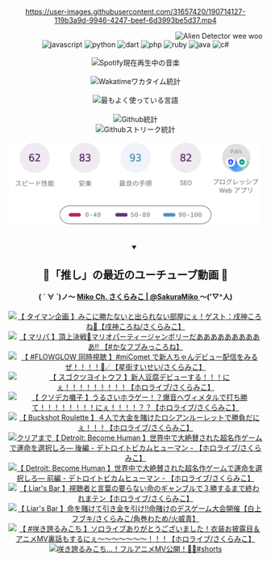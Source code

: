 <!-- START: HERO IMAGE GIF ////////// ////////// ////////// -->
<!-- <img src="@/../assets/img/gaming/ghost-of-tsushima.gif" width="100%"  alt="nellyXinwei's Hero Gif Image"/> -->
<!-- END: HERO IMAGE GIF ////////// ////////// ////////// -->

<div align="center" >  
  
<!-- START:ワンピース 第1015話「ルフィはRED ROCを使う」 -->
<https://user-images.githubusercontent.com/31657420/190714127-119b3a9d-9946-4247-beef-6d3993be5d37.mp4>
<!-- END:ワンピース 第1015話「ルフィはRED ROCを使う」 -->

<!-- START:VISITOR COUNTER -->
<div width="100%" align="right">
<img src="https://komarev.com/ghpvc/?username=nellyXinwei&label=🛸&color=grey&style=for-the-badge&labelcolor=ffffff" alt="Alien Detector wee woo"/>
</div>
<!-- END:VISITOR COUNTER -->

<!-- START: PROGRAMMING LANGUAGES -->
<!-- 色彩 Color Scheme:
#961E3A, #8A0D42, #5A0640, #4F265E, #2B355A, #3E759B, #CC4246,
#BB2649, #AD1052, #700750, #633075, #364270, #4E92C2, #FF5357
Sauce: https://www.webcreatorbox.com/inspiration/pantone-2023
-->

<img src="https://img.shields.io/badge/javascript%20-%23BB2649.svg?&style=for-the-badge&logo=javascript&logoColor=white&labelColor=961E3A" alt="javascript"/>
<img src="https://img.shields.io/badge/python%20-%23AD1052.svg?&style=for-the-badge&logo=python&logoColor=white&labelColor=8A0D42" alt="python" />
<img src="https://img.shields.io/badge/dart%20-%23700750.svg?&style=for-the-badge&logo=dart&logoColor=white&labelColor=5A0640" alt="dart"/>
<img src="https://img.shields.io/badge/php%20-%23633075.svg?&style=for-the-badge&logo=php&logoColor=white&labelColor=4F265E" alt="php"/>
<img src="https://img.shields.io/badge/ruby%20-%23364270.svg?&style=for-the-badge&logo=ruby&logoColor=white&labelColor=2B355A" alt="ruby"/>
<img src="https://img.shields.io/badge/java%20-%234E92C2.svg?&style=for-the-badge&logo=openjdk&logoColor=white&labelColor=3E759B" alt="java"/>
<img src="https://img.shields.io/badge/c%23-%23FF5357.svg?style=for-the-badge&logo=c-sharp&logoColor=white&labelColor=CC4246" alt="c#"/>  
<!-- END: PROGRAMMING LANGUAGES -->

<br>
<br>

<!-- START: MUSIC STATUS -->
  <!-- <a href="https://newojima-gsrs-20220114.vercel.app/api/now-playing?open">
    <img src="https://newojima-gsrs-20220114.vercel.app/api/now-playing" alt="Spotify現在再生中の音楽">
  </a> -->
  <img src="https://newojima-grss-20230114.vercel.app/api/spotify?border_color=transparent" alt="Spotify現在再生中の音楽" width="280px">
<!-- END: MUSIC STATUS -->

<br>
<br>

<!-- START: GITHUB STATUS -->
<!-- 色彩 Color Scheme:  #BB2649, #AD1052, #700750, #633075 -->
<img align="center" src="https://newojima-grs-20230109.vercel.app/api/wakatime?username=newojima&layout=compact&langs_count=10&locale=ja&hide_title=false&title_color=fff&hide_border=true&text_color=fff&bg_color=BB2649,BB2649,633075,633075&hide=other,css,html,bash,xml,git%20config,makefile,properties,yaml,markdown,text,json,jsx" alt="Wakatimeワカタイム統計" width="500px"/>

<br>
<br>

<!-- 色彩 Color Scheme:  #633075, #364270, #4E92C2 -->
  <img align="center" src="https://newojima-grs-20230109.vercel.app/api/top-langs?username=newojima&layout=compact&text_color=fff&icon_color=fff&hide_border=true&&locale=ja&hide_title=false&title_color=fff&include_all_commits=true&card_width=445&langs_count=11&hide=c%23,powershell,shaderlab,hlsl,makefile,jupyter%20notebook,python,html,css,shell,batchfile,less,liquid,hack,scss&bg_color=4F265E,633075,4E92C2" alt="最もよく使っている言語" width="500px"/>

<br>
<br>

<!-- 色彩 Color Scheme:  #4E92C2, #FF5357 -->
  <img align="center" src="https://newojima-grs-20230109.vercel.app/api?username=newojima&rank_icon=github&show_icons=true&&locale=ja&title_color=fff&text_color=fff&icon_color=fff&hide_border=true&hide_title=false&count_private=true&include_all_commits=true&card_width=495&disable_animations=true&bg_color=4E92C2,4E92C2,FF5357" alt="Github統計" width="500px"/>

<br>

<img align="center" src="https://streak-stats.demolab.com?user=newojima&theme=dark&hide_border=true&locale=ja&ring=BB2649&stroke=222222&background=151515&sideLabels=BB2649&currStreakLabel=ffffff&border=BB2649&fire=FF5357&currStreakNum=ffffff&sideNums=FF5357&dates=ffffff" alt="Githubストリーク統計" width="500px"/>

<br>
<br>

  <img align="center" width="500px" src="@/../assets/img/page-insights.svg" alt="Githubページの洞察"/>
  
</div>
<!-- END: GITHUB STATUS -->

<br>
<br>

<div align="center">
<details open>
  <summary>

  </summary>

  <h2 align="center">🌸「推し」の最近のユーチューブ動画 🌸</h2>
  <h4>
  ( ´ ∀ `)ノ～ 
  <a href="https://www.youtube.com/@SakuraMiko">Miko Ch. さくらみこ | @SakuraMiko
  </a>
   ～('▽^人)
  </h4>

  <!-- BEGIN YOUTUBE-CARDS -->
<a href="https://www.youtube.com/watch?v=oGLq8qNmp7E"><img src="https://ytcards.demolab.com/?id=oGLq8qNmp7E&title=%E3%80%90+%E3%82%BF%E3%82%A4%E3%83%9E%E3%83%B3%E4%BC%81%E7%94%BB+%E3%80%91%E3%81%BF%E3%81%93%E3%81%AB%E5%8B%9D%E3%81%9F%E3%81%AA%E3%81%84%E3%81%A8%E5%87%BA%E3%82%89%E3%82%8C%E3%81%AA%E3%81%84%E9%83%A8%E5%B1%8B%E3%81%AB%E3%81%87%EF%BC%81%E3%82%B2%E3%82%B9%E3%83%88%EF%BC%9A%E6%88%8C%E7%A5%9E%E3%81%93%E3%82%8D%E3%81%AD%F0%9F%A5%90%E3%80%90%E6%88%8C%E7%A5%9E%E3%81%93%E3%82%8D%E3%81%AD%2F%E3%81%95%E3%81%8F%E3%82%89%E3%81%BF%E3%81%93%E3%80%91&lang=ja&timestamp=1731941372&background_color=%230d1117&title_color=%23ffffff&stats_color=%23dedede&max_title_lines=1&width=187&border_radius=5&duration=5951" alt="【 タイマン企画 】みこに勝たないと出られない部屋にぇ！ゲスト：戌神ころね🥐【戌神ころね/さくらみこ】" title="【 タイマン企画 】みこに勝たないと出られない部屋にぇ！ゲスト：戌神ころね🥐【戌神ころね/さくらみこ】"></a>
<a href="https://www.youtube.com/watch?v=A4KPgbQ3TuQ"><img src="https://ytcards.demolab.com/?id=A4KPgbQ3TuQ&title=%E3%80%90+%E3%83%9E%E3%83%AA%E3%83%91+%E3%80%91%E9%A0%82%E4%B8%8A%E6%B1%BA%E6%88%A6%F0%9F%91%91%E3%83%9E%E3%83%AA%E3%82%AA%E3%83%91%E3%83%BC%E3%83%86%E3%82%A3%E3%83%BC%E3%82%B8%E3%83%A3%E3%83%B3%E3%83%9C%E3%83%AA%E3%83%BC%E3%81%A0%E3%81%82%E3%81%82%E3%81%82%E3%81%82%E3%81%82%E3%81%82%E3%81%82%E3%81%82%E3%81%82%E3%81%82%E2%80%BC+%E3%80%90%23%E3%81%8B%E3%81%AA%E3%83%95%E3%83%96%E3%81%BF%E3%81%A3%E3%81%93%E3%82%8D%E3%81%AD%E3%80%91&lang=ja&timestamp=1731250910&background_color=%230d1117&title_color=%23ffffff&stats_color=%23dedede&max_title_lines=1&width=187&border_radius=5&duration=10275" alt="【 マリパ 】頂上決戦👑マリオパーティージャンボリーだああああああああああ‼ 【#かなフブみっころね】" title="【 マリパ 】頂上決戦👑マリオパーティージャンボリーだああああああああああ‼ 【#かなフブみっころね】"></a>
<a href="https://www.youtube.com/watch?v=J-SlMtRxfKU"><img src="https://ytcards.demolab.com/?id=J-SlMtRxfKU&title=%E3%80%90+%23FLOWGLOW+%E5%90%8C%E6%99%82%E8%A6%96%E8%81%B4+%E3%80%91%23miComet+%E3%81%A7%E6%96%B0%E4%BA%BA%E3%81%A1%E3%82%83%E3%82%93%E3%83%87%E3%83%93%E3%83%A5%E3%83%BC%E9%85%8D%E4%BF%A1%E3%82%92%E3%81%BF%E3%82%8B%E3%81%9C%EF%BC%81%EF%BC%81%EF%BC%81%EF%BC%81%F0%9F%8C%B8%E2%98%84%E3%80%90%E6%98%9F%E8%A1%97%E3%81%99%E3%81%84%E3%81%9B%E3%81%84%2F%E3%81%95%E3%81%8F%E3%82%89%E3%81%BF%E3%81%93%E3%80%91&lang=ja&timestamp=1731161473&background_color=%230d1117&title_color=%23ffffff&stats_color=%23dedede&max_title_lines=1&width=187&border_radius=5&duration=11233" alt="【 #FLOWGLOW 同時視聴 】#miComet で新人ちゃんデビュー配信をみるぜ！！！！🌸☄【星街すいせい/さくらみこ】" title="【 #FLOWGLOW 同時視聴 】#miComet で新人ちゃんデビュー配信をみるぜ！！！！🌸☄【星街すいせい/さくらみこ】"></a>
<a href="https://www.youtube.com/watch?v=-vEcSXtQQu4"><img src="https://ytcards.demolab.com/?id=-vEcSXtQQu4&title=%E3%80%90+%E3%82%B9%E3%82%B4%E3%82%AF%E3%83%84%E3%83%A8%E3%82%A4%E3%83%88%E3%82%A6%E3%83%95+%E3%80%91%E6%96%B0%E4%BA%BA%E8%B1%86%E8%85%90%E3%83%87%E3%83%93%E3%83%A5%E3%83%BC%E3%81%99%E3%82%8B%EF%BC%81%EF%BC%81%EF%BC%81%E3%81%AB%E3%81%87%EF%BC%81%EF%BC%81%EF%BC%81%EF%BC%81%EF%BC%81%EF%BC%81%EF%BC%81%EF%BC%81%EF%BC%81%E3%80%90%E3%83%9B%E3%83%AD%E3%83%A9%E3%82%A4%E3%83%96%2F%E3%81%95%E3%81%8F%E3%82%89%E3%81%BF%E3%81%93%E3%80%91&lang=ja&timestamp=1730994035&background_color=%230d1117&title_color=%23ffffff&stats_color=%23dedede&max_title_lines=1&width=187&border_radius=5&duration=12406" alt="【 スゴクツヨイトウフ 】新人豆腐デビューする！！！にぇ！！！！！！！！！【ホロライブ/さくらみこ】" title="【 スゴクツヨイトウフ 】新人豆腐デビューする！！！にぇ！！！！！！！！！【ホロライブ/さくらみこ】"></a>
<a href="https://www.youtube.com/watch?v=9AcLfCVO9gk"><img src="https://ytcards.demolab.com/?id=9AcLfCVO9gk&title=%E3%80%90+%E3%82%AF%E3%82%BD%E3%83%87%E3%82%AB%E5%9B%83%E5%AD%90+%E3%80%91%E3%81%86%E3%82%8B%E3%81%95%E3%81%84%E3%83%9B%E3%83%A9%E3%82%B2%E3%83%BC%EF%BC%81%EF%BC%9F%E7%88%86%E9%9F%B3%E3%83%98%E3%83%B4%E3%82%A3%E3%83%A1%E3%82%BF%E3%83%AB%E3%81%A7%E6%89%93%E3%81%A1%E5%8B%9D%E3%81%A6%EF%BC%81%EF%BC%81%EF%BC%81%EF%BC%81%EF%BC%81%EF%BC%81%EF%BC%81%EF%BC%81%E3%81%AB%E3%81%87%EF%BC%81%EF%BC%81%EF%BC%81%EF%BC%81%EF%BC%9F%EF%BC%9F%E3%80%90%E3%83%9B%E3%83%AD%E3%83%A9%E3%82%A4%E3%83%96%2F%E3%81%95%E3%81%8F%E3%82%89%E3%81%BF%E3%81%93%E3%80%91&lang=ja&timestamp=1730811809&background_color=%230d1117&title_color=%23ffffff&stats_color=%23dedede&max_title_lines=1&width=187&border_radius=5&duration=6842" alt="【 クソデカ囃子 】うるさいホラゲー！？爆音ヘヴィメタルで打ち勝て！！！！！！！！にぇ！！！！？？【ホロライブ/さくらみこ】" title="【 クソデカ囃子 】うるさいホラゲー！？爆音ヘヴィメタルで打ち勝て！！！！！！！！にぇ！！！！？？【ホロライブ/さくらみこ】"></a>
<a href="https://www.youtube.com/watch?v=W-q13YiNKro"><img src="https://ytcards.demolab.com/?id=W-q13YiNKro&title=%E3%80%90+Buckshot+Roulette+%E3%80%91%EF%BC%94%E4%BA%BA%E3%81%A7%E5%A4%A7%E9%87%91%E3%82%92%E8%B3%AD%E3%81%91%E3%81%9F%E3%83%AD%E3%82%B7%E3%82%A2%E3%83%B3%E3%83%AB%E3%83%BC%E3%83%AC%E3%83%83%E3%83%88%E3%81%A7%E5%8B%9D%E8%B2%A0%E3%81%A0%E3%81%AB%E3%81%87%EF%BC%81%EF%BC%81%EF%BC%81%E3%80%90%E3%83%9B%E3%83%AD%E3%83%A9%E3%82%A4%E3%83%96%2F%E3%81%95%E3%81%8F%E3%82%89%E3%81%BF%E3%81%93%E3%80%91&lang=ja&timestamp=1730646063&background_color=%230d1117&title_color=%23ffffff&stats_color=%23dedede&max_title_lines=1&width=187&border_radius=5&duration=6806" alt="【 Buckshot Roulette 】４人で大金を賭けたロシアンルーレットで勝負だにぇ！！！【ホロライブ/さくらみこ】" title="【 Buckshot Roulette 】４人で大金を賭けたロシアンルーレットで勝負だにぇ！！！【ホロライブ/さくらみこ】"></a>
<a href="https://www.youtube.com/watch?v=d0JUhwlY2SM"><img src="https://ytcards.demolab.com/?id=d0JUhwlY2SM&title=%E3%82%AF%E3%83%AA%E3%82%A2%E3%81%BE%E3%81%A7%E3%80%90+Detroit%3A+Become+Human+%E3%80%91%E4%B8%96%E7%95%8C%E4%B8%AD%E3%81%A7%E5%A4%A7%E7%B5%B6%E8%B3%9B%E3%81%95%E3%82%8C%E3%81%9F%E8%B6%85%E5%90%8D%E4%BD%9C%E3%82%B2%E3%83%BC%E3%83%A0%E3%81%A7%E9%81%8B%E5%91%BD%E3%82%92%E9%81%B8%E6%8A%9E%E3%81%97%E3%82%8D%E2%80%95+%E5%BE%8C%E7%B7%A8+-+%E3%83%87%E3%83%88%E3%83%AD%E3%82%A4%E3%83%88%E3%83%93%E3%82%AB%E3%83%A0%E3%83%92%E3%83%A5%E3%83%BC%E3%83%9E%E3%83%B3+-+%E3%80%90%E3%83%9B%E3%83%AD%E3%83%A9%E3%82%A4%E3%83%96%2F%E3%81%95%E3%81%8F%E3%82%89%E3%81%BF%E3%81%93%E3%80%91&lang=ja&timestamp=1730568649&background_color=%230d1117&title_color=%23ffffff&stats_color=%23dedede&max_title_lines=1&width=187&border_radius=5&duration=25629" alt="クリアまで【 Detroit: Become Human 】世界中で大絶賛された超名作ゲームで運命を選択しろ― 後編 - デトロイトビカムヒューマン - 【ホロライブ/さくらみこ】" title="クリアまで【 Detroit: Become Human 】世界中で大絶賛された超名作ゲームで運命を選択しろ― 後編 - デトロイトビカムヒューマン - 【ホロライブ/さくらみこ】"></a>
<a href="https://www.youtube.com/watch?v=jqgjinPIRBw"><img src="https://ytcards.demolab.com/?id=jqgjinPIRBw&title=%E3%80%90+Detroit%3A+Become+Human+%E3%80%91%E4%B8%96%E7%95%8C%E4%B8%AD%E3%81%A7%E5%A4%A7%E7%B5%B6%E8%B3%9B%E3%81%95%E3%82%8C%E3%81%9F%E8%B6%85%E5%90%8D%E4%BD%9C%E3%82%B2%E3%83%BC%E3%83%A0%E3%81%A7%E9%81%8B%E5%91%BD%E3%82%92%E9%81%B8%E6%8A%9E%E3%81%97%E3%82%8D%E2%80%95+%E5%89%8D%E7%B7%A8+-+%E3%83%87%E3%83%88%E3%83%AD%E3%82%A4%E3%83%88%E3%83%93%E3%82%AB%E3%83%A0%E3%83%92%E3%83%A5%E3%83%BC%E3%83%9E%E3%83%B3+-+%E3%80%90%E3%83%9B%E3%83%AD%E3%83%A9%E3%82%A4%E3%83%96%2F%E3%81%95%E3%81%8F%E3%82%89%E3%81%BF%E3%81%93%E3%80%91&lang=ja&timestamp=1730483934&background_color=%230d1117&title_color=%23ffffff&stats_color=%23dedede&max_title_lines=1&width=187&border_radius=5&duration=20550" alt="【 Detroit: Become Human 】世界中で大絶賛された超名作ゲームで運命を選択しろ― 前編 - デトロイトビカムヒューマン - 【ホロライブ/さくらみこ】" title="【 Detroit: Become Human 】世界中で大絶賛された超名作ゲームで運命を選択しろ― 前編 - デトロイトビカムヒューマン - 【ホロライブ/さくらみこ】"></a>
<a href="https://www.youtube.com/watch?v=i6okqJ2-pWk"><img src="https://ytcards.demolab.com/?id=i6okqJ2-pWk&title=%E3%80%90+Liar%27s+Bar+%E3%80%91%E8%A6%96%E8%81%B4%E8%80%85%E3%81%A8%E8%A8%80%E8%91%89%E3%81%AE%E8%A6%81%E3%82%89%E3%81%AA%E3%81%84%E5%91%BD%E3%81%AE%E3%82%AE%E3%83%A3%E3%83%B3%E3%83%96%E3%83%AB%E3%81%A7%EF%BC%93%E5%8B%9D%E3%81%99%E3%82%8B%E3%81%BE%E3%81%A7%E7%B5%82%E3%82%8F%E3%82%8C%E3%81%BE%E3%83%86%E3%83%B3%E3%80%90%E3%83%9B%E3%83%AD%E3%83%A9%E3%82%A4%E3%83%96%2F%E3%81%95%E3%81%8F%E3%82%89%E3%81%BF%E3%81%93%E3%80%91&lang=ja&timestamp=1730398212&background_color=%230d1117&title_color=%23ffffff&stats_color=%23dedede&max_title_lines=1&width=187&border_radius=5&duration=17485" alt="【 Liar's Bar 】視聴者と言葉の要らない命のギャンブルで３勝するまで終われまテン【ホロライブ/さくらみこ】" title="【 Liar's Bar 】視聴者と言葉の要らない命のギャンブルで３勝するまで終われまテン【ホロライブ/さくらみこ】"></a>
<a href="https://www.youtube.com/watch?v=-cO1_83cETo"><img src="https://ytcards.demolab.com/?id=-cO1_83cETo&title=%E3%80%90+Liar%27s+Bar+%E3%80%91%E5%91%BD%E3%82%92%E8%B3%AD%E3%81%91%E3%81%A6%E5%BC%95%E3%81%8D%E9%87%91%E3%82%92%E5%BC%95%E3%81%91%E2%80%BC%E5%91%BD%E8%B3%AD%E3%81%91%E3%81%AE%E3%83%87%E3%82%B9%E3%82%B2%E3%83%BC%E3%83%A0%E5%A4%A7%E4%BC%9A%E9%96%8B%E5%82%AC%E3%80%90%E7%99%BD%E4%B8%8A%E3%83%95%E3%83%96%E3%82%AD%2F%E3%81%95%E3%81%8F%E3%82%89%E3%81%BF%E3%81%93%2F%E8%A7%92%E5%B7%BB%E3%82%8F%E3%81%9F%E3%82%81%2F%E7%81%AB%E5%A8%81%E9%9D%92%E3%80%91&lang=ja&timestamp=1730294306&background_color=%230d1117&title_color=%23ffffff&stats_color=%23dedede&max_title_lines=1&width=187&border_radius=5&duration=4189" alt="【 Liar's Bar 】命を賭けて引き金を引け‼命賭けのデスゲーム大会開催【白上フブキ/さくらみこ/角巻わため/火威青】" title="【 Liar's Bar 】命を賭けて引き金を引け‼命賭けのデスゲーム大会開催【白上フブキ/さくらみこ/角巻わため/火威青】"></a>
<a href="https://www.youtube.com/watch?v=96MMOXYNWJ4"><img src="https://ytcards.demolab.com/?id=96MMOXYNWJ4&title=%E3%80%90+%23%E5%92%B2%E3%81%8D%E8%AA%87%E3%82%8B%E3%81%BF%E3%81%93%E3%81%A1+%E3%80%91%E3%82%BD%E3%83%AD%E3%83%A9%E3%82%A4%E3%83%96%E3%81%82%E3%82%8A%E3%81%8C%E3%81%A8%E3%81%86%E3%81%94%E3%81%96%E3%81%84%E3%81%BE%E3%81%97%E3%81%9F%EF%BC%81%E8%A1%A3%E8%A3%85%E3%81%8A%E6%8A%AB%E9%9C%B2%E7%9B%AE%EF%BC%86%E3%82%A2%E3%83%8B%E3%83%A1MV%E8%A3%8F%E8%A9%B1%E3%82%82%E3%81%99%E3%82%8B%E3%81%AB%E3%81%87%EF%BD%9E%EF%BD%9E%EF%BD%9E%EF%BD%9E%EF%BD%9E%EF%BD%9E%EF%BD%9E%EF%BC%81%EF%BC%81%EF%BC%81%E3%80%90%E3%83%9B%E3%83%AD%E3%83%A9%E3%82%A4%E3%83%96%2F%E3%81%95%E3%81%8F%E3%82%89%E3%81%BF%E3%81%93%E3%80%91&lang=ja&timestamp=1730052930&background_color=%230d1117&title_color=%23ffffff&stats_color=%23dedede&max_title_lines=1&width=187&border_radius=5&duration=17731" alt="【 #咲き誇るみこち 】ソロライブありがとうございました！衣装お披露目＆アニメMV裏話もするにぇ～～～～～～～！！！【ホロライブ/さくらみこ】" title="【 #咲き誇るみこち 】ソロライブありがとうございました！衣装お披露目＆アニメMV裏話もするにぇ～～～～～～～！！！【ホロライブ/さくらみこ】"></a>
<a href="https://www.youtube.com/watch?v=bqTEw2ZyvSM"><img src="https://ytcards.demolab.com/?id=bqTEw2ZyvSM&title=%E5%92%B2%E3%81%8D%E8%AA%87%E3%82%8B%E3%81%BF%E3%81%93%E3%81%A1%E2%80%A6%EF%BC%81%E3%83%95%E3%83%AB%E3%82%A2%E3%83%8B%E3%83%A1MV%E5%85%AC%E9%96%8B%EF%BC%81%F0%9F%8C%B8%F0%9F%92%90%23shorts&lang=ja&timestamp=1730030447&background_color=%230d1117&title_color=%23ffffff&stats_color=%23dedede&max_title_lines=1&width=187&border_radius=5&duration=42" alt="咲き誇るみこち…！フルアニメMV公開！🌸💐#shorts" title="咲き誇るみこち…！フルアニメMV公開！🌸💐#shorts"></a>
<!-- END YOUTUBE-CARDS -->

</div>
  
</details>
